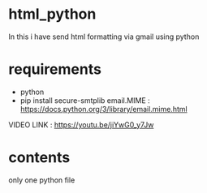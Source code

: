 # html_python
In this i have send html formatting via gmail using python
# requirements
* python
* pip install secure-smtplib
email.MIME : https://docs.python.org/3/library/email.mime.html

 VIDEO LINK : https://youtu.be/jiYwG0_y7Jw 

# contents
only one python file
